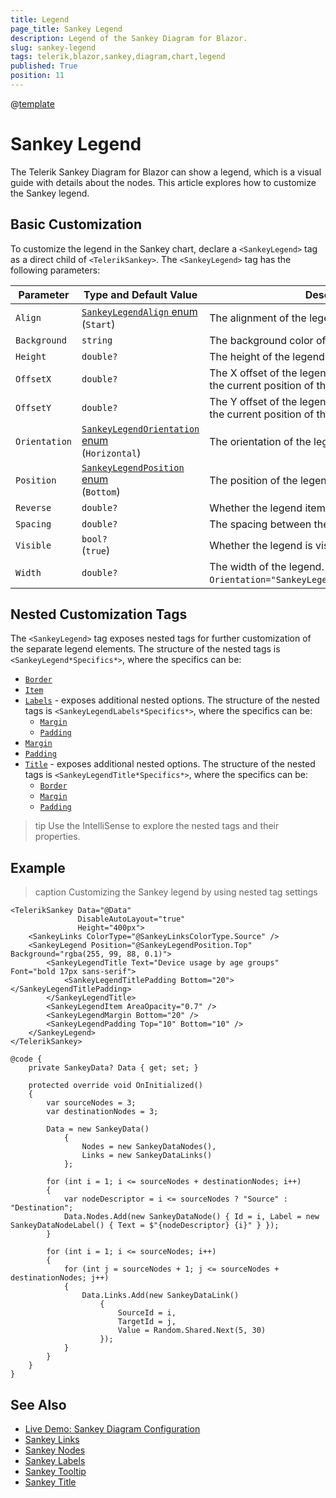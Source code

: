 ```yaml
---
title: Legend
page_title: Sankey Legend
description: Legend of the Sankey Diagram for Blazor.
slug: sankey-legend
tags: telerik,blazor,sankey,diagram,chart,legend
published: True
position: 11
---
```

@[template](/_contentTemplates/common/parameters-table-styles.md#table-layout)

# Sankey Legend

The Telerik Sankey Diagram for Blazor can show a legend, which is a visual guide with details about the nodes. This article explores how to customize the Sankey legend.

## Basic Customization

To customize the legend in the Sankey chart, declare a `<SankeyLegend>` tag as a direct child of `<TelerikSankey>`. The `<SankeyLegend>` tag has the following parameters:

| Parameter | Type and Default&nbsp;Value | Description |
| --------- | ---- | ----------- |
| `Align` | [`SankeyLegendAlign` enum](/blazor-ui/api/telerik.blazor.sankeylegendalign) <br/> (`Start`) | The alignment of the legend. |
| `Background` | `string`  | The background color of the legend. |
| `Height` | `double?`  | The height of the legend. |
| `OffsetX` | `double?`  | The X offset of the legend. The offset is relative to the current position of the legend. |
| `OffsetY` | `double?`  | The Y offset of the legend. The offset is relative to the current position of the legend. |
| `Orientation` | [`SankeyLegendOrientation` enum](/blazor-ui/api/telerik.blazor.sankeylegendorientation) <br/> (`Horizontal`)  | The orientation of the legend. |
| `Position` | [`SankeyLegendPosition` enum](/blazor-ui/api/telerik.blazor.sankeylegendposition) <br/> (`Bottom`)| The position of the legend. |
| `Reverse` | `double?`  | Whether the legend items are reversed. |
| `Spacing` | `double?`  | The spacing between the labels of the legend. |
| `Visible` | `bool?` <br/> (`true`) | Whether the legend is visible. |
| `Width` | `double?`  | The width of the legend. Applies when `Orientation="SankeyLegendOrientation.Horizontal"`. |


## Nested Customization Tags

The `<SankeyLegend>` tag exposes nested tags for further customization of the separate legend elements. The structure of the nested tags is `<SankeyLegend*Specifics*>`, where the specifics can be:

* [`Border`](/blazor-ui/api/telerik.blazor.components.sankeylegendborder)
* [`Item`](/blazor-ui/api/telerik.blazor.components.sankeylegenditem)
* [`Labels`](/blazor-ui/api/telerik.blazor.components.sankeylegendlabels) - exposes additional nested options. The structure of the nested tags is `<SankeyLegendLabels*Specifics*>`, where the specifics can be:
    * [`Margin`](/blazor-ui/api/telerik.blazor.components.sankeylegendlabelsmargin)
    * [`Padding`](/blazor-ui/api/telerik.blazor.components.sankeylegendlabelspadding)
* [`Margin`](/blazor-ui/api/telerik.blazor.components.sankeylegendmargin)
* [`Padding`](/blazor-ui/api/telerik.blazor.components.sankeylegendpadding)
* [`Title`](/blazor-ui/api/telerik.blazor.components.sankeylegendtitle) - exposes additional nested options. The structure of the nested tags is `<SankeyLegendTitle*Specifics*>`, where the specifics can be:
    * [`Border`](/blazor-ui/api/telerik.blazor.components.sankeylegendtitleborder)
    * [`Margin`](/blazor-ui/api/telerik.blazor.components.sankeylegendtitlemargin)
    * [`Padding`](/blazor-ui/api/telerik.blazor.components.sankeylegendtitlepadding)  

>tip Use the IntelliSense to explore the nested tags and their properties.

## Example

>caption Customizing the Sankey legend by using nested tag settings

````RAZOR
<TelerikSankey Data="@Data"
               DisableAutoLayout="true"
               Height="400px">
    <SankeyLinks ColorType="@SankeyLinksColorType.Source" />
    <SankeyLegend Position="@SankeyLegendPosition.Top" Background="rgba(255, 99, 88, 0.1)">
        <SankeyLegendTitle Text="Device usage by age groups" Font="bold 17px sans-serif">
            <SankeyLegendTitlePadding Bottom="20"></SankeyLegendTitlePadding>
        </SankeyLegendTitle>
        <SankeyLegendItem AreaOpacity="0.7" />
        <SankeyLegendMargin Bottom="20" />
        <SankeyLegendPadding Top="10" Bottom="10" />
    </SankeyLegend>
</TelerikSankey>

@code {
    private SankeyData? Data { get; set; }

    protected override void OnInitialized()
    {
        var sourceNodes = 3;
        var destinationNodes = 3;

        Data = new SankeyData()
            {
                Nodes = new SankeyDataNodes(),
                Links = new SankeyDataLinks()
            };

        for (int i = 1; i <= sourceNodes + destinationNodes; i++)
        {
            var nodeDescriptor = i <= sourceNodes ? "Source" : "Destination";
            Data.Nodes.Add(new SankeyDataNode() { Id = i, Label = new SankeyDataNodeLabel() { Text = $"{nodeDescriptor} {i}" } });
        }

        for (int i = 1; i <= sourceNodes; i++)
        {
            for (int j = sourceNodes + 1; j <= sourceNodes + destinationNodes; j++)
            {
                Data.Links.Add(new SankeyDataLink()
                    {
                        SourceId = i,
                        TargetId = j,
                        Value = Random.Shared.Next(5, 30)
                    });
            }
        }
    }
}
````

## See Also

* [Live Demo: Sankey Diagram Configuration](https://demos.telerik.com/blazor-ui/sankey/configuration)
* [Sankey Links](slug://sankey-links)
* [Sankey Nodes](slug://sankey-nodes)
* [Sankey Labels](slug://sankey-labels)
* [Sankey Tooltip](slug://sankey-tooltip)
* [Sankey Title](slug://sankey-title)